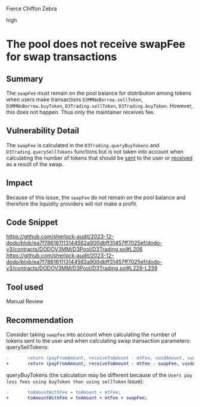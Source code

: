 Fierce Chiffon Zebra

high

# The pool does not receive swapFee for swap transactions

## Summary
The `swapFee` must remain on the pool balance for distribution among tokens when users make transactions `D3MMNoBorrow.sellToken`, `D3MMNoBorrow.buyToken`, `D3Trading.sellToken`, `D3Trading.buyToken`. However, this does not happen. Thus only the maintainer receives fee.

## Vulnerability Detail
The `swapFee` is calculated in the `D3Trading.queryBuyTokens` and `D3Trading.querySellTokens` functions but is not taken into account when calculating the number of tokens that should be [sent](https://github.com/sherlock-audit/2023-12-dodo/blob/ea7f786161113144562a900dbff31457ff7025ef/dodo-v3/contracts/DODOV3MM/D3Pool/D3Trading.sol#L206) to the user or [received](https://github.com/sherlock-audit/2023-12-dodo/blob/ea7f786161113144562a900dbff31457ff7025ef/dodo-v3/contracts/DODOV3MM/D3Pool/D3Trading.sol#L229-L239) as a result of the swap.

## Impact
Because of this issue, the `swapFee` do not remain on the pool balance and therefore the liquidity providers will not make a profit.


## Code Snippet
https://github.com/sherlock-audit/2023-12-dodo/blob/ea7f786161113144562a900dbff31457ff7025ef/dodo-v3/contracts/DODOV3MM/D3Pool/D3Trading.sol#L206
https://github.com/sherlock-audit/2023-12-dodo/blob/ea7f786161113144562a900dbff31457ff7025ef/dodo-v3/contracts/DODOV3MM/D3Pool/D3Trading.sol#L229-L239

## Tool used

Manual Review

## Recommendation
Consider taking `swapFee` into account when calculating the number of tokens sent to the user and when calculating swap transaction parameters:
querySellTokens:
```diff
-       return (payFromAmount, receiveToAmount - mtFee, vusdAmount, swapFee, mtFee);
+       return (payFromAmount, receiveToAmount - mtFee - swapFee, vusdAmount, swapFee, mtFee);
```
queryBuyTokens (the calculation may be different because of the `Users pay less fees using buyToken than using sellToken` issue):
```diff
-       toAmountWithFee = toAmount + mtFee;
+       toAmountWithFee = toAmount + mtFee + swapFee;
```